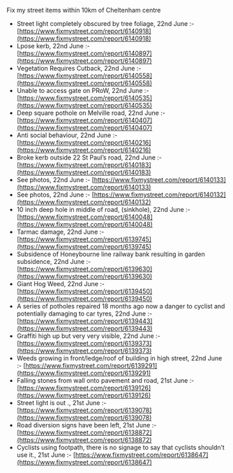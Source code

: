 Fix my street items within 10km of Cheltenham centre

<!-- fix_marker starts -->

- Street light completely obscured by tree foliage, 22nd June :- [https://www.fixmystreet.com/report/6140918](https://www.fixmystreet.com/report/6140918)
- Lpose kerb, 22nd June :- [https://www.fixmystreet.com/report/6140897](https://www.fixmystreet.com/report/6140897)
- Vegetation Requires Cutback, 22nd June :- [https://www.fixmystreet.com/report/6140558](https://www.fixmystreet.com/report/6140558)
- Unable to access gate on PRoW, 22nd June :- [https://www.fixmystreet.com/report/6140535](https://www.fixmystreet.com/report/6140535)
- Deep square pothole on Melville road, 22nd June :- [https://www.fixmystreet.com/report/6140407](https://www.fixmystreet.com/report/6140407)
- Anti social behaviour, 22nd June :- [https://www.fixmystreet.com/report/6140216](https://www.fixmystreet.com/report/6140216)
- Broke kerb outside 22 St Paul’s road, 22nd June :- [https://www.fixmystreet.com/report/6140183](https://www.fixmystreet.com/report/6140183)
- See photos, 22nd June :- [https://www.fixmystreet.com/report/6140133](https://www.fixmystreet.com/report/6140133)
- See photos, 22nd June :- [https://www.fixmystreet.com/report/6140132](https://www.fixmystreet.com/report/6140132)
- 10 inch deep hole in middle of road, (sinkhole), 22nd June :- [https://www.fixmystreet.com/report/6140048](https://www.fixmystreet.com/report/6140048)
- Tarmac damage, 22nd June :- [https://www.fixmystreet.com/report/6139745](https://www.fixmystreet.com/report/6139745)
- Subsidence of Honeybourne line railway bank resulting in garden subsidence, 22nd June :- [https://www.fixmystreet.com/report/6139630](https://www.fixmystreet.com/report/6139630)
- Giant Hog Weed, 22nd June :- [https://www.fixmystreet.com/report/6139450](https://www.fixmystreet.com/report/6139450)
- A series of potholes repaired 18 months ago now a danger to cyclist and potentially damaging to car tyres, 22nd June :- [https://www.fixmystreet.com/report/6139443](https://www.fixmystreet.com/report/6139443)
- Graffiti high up but very very visible, 22nd June :- [https://www.fixmystreet.com/report/6139373](https://www.fixmystreet.com/report/6139373)
- Weeds growing in front/ledge/roof of building in high street, 22nd June :- [https://www.fixmystreet.com/report/6139291](https://www.fixmystreet.com/report/6139291)
- Falling stones from wall onto pavement and road, 21st June :- [https://www.fixmystreet.com/report/6139126](https://www.fixmystreet.com/report/6139126)
- Street light is out ., 21st June :- [https://www.fixmystreet.com/report/6139078](https://www.fixmystreet.com/report/6139078)
- Road diversion signs have been left, 21st June :- [https://www.fixmystreet.com/report/6138872](https://www.fixmystreet.com/report/6138872)
- Cyclists using footpath, there is no signage to say that cyclists shouldn’t use it., 21st June :- [https://www.fixmystreet.com/report/6138647](https://www.fixmystreet.com/report/6138647)

<!-- fix_marker ends -->
